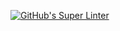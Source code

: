 [![GitHub's Super Linter](https://github.com/ICS4U-Programming-Kent-Gatera/Unit2-01-Java-BoardFoot/workflows/GitHub's%20Super%20Linter/badge.svg)](https://github.com/ICS4U-Programming-Kent-Gatera/Unit2-01-Java-BoardFoot/actions)
